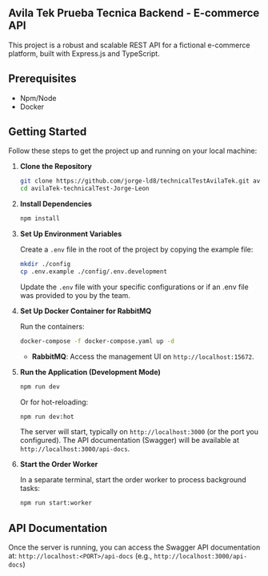 ## Avila Tek Prueba Tecnica Backend - E-commerce API

This project is a robust and scalable REST API for a fictional e-commerce platform, built with Express.js and TypeScript. 

## Prerequisites

*   Npm/Node
*   Docker

## Getting Started

Follow these steps to get the project up and running on your local machine:

1.  **Clone the Repository**

    ```bash
    git clone https://github.com/jorge-ld8/technicalTestAvilaTek.git avilaTek-technicalTest-Jorge-Leon
    cd avilaTek-technicalTest-Jorge-Leon
    ```

2.  **Install Dependencies**

    ```bash
    npm install
    ```

3.  **Set Up Environment Variables**

    Create a `.env` file in the root of the project by copying the example file:

    ```bash
    mkdir ./config
    cp .env.example ./config/.env.development
    ```

    Update the `.env` file with your specific configurations or if an .env file was provided to you by the team.

4.  **Set Up Docker Container for RabbitMQ**

    Run the containers:

    ```bash
    docker-compose -f docker-compose.yaml up -d
    ```

    *   **RabbitMQ**: Access the management UI on `http://localhost:15672`.

5.  **Run the Application (Development Mode)**

    ```bash
    npm run dev
    ```
    Or for hot-reloading:
    ```bash
    npm run dev:hot
    ```
    The server will start, typically on `http://localhost:3000` (or the port you configured).
    The API documentation (Swagger) will be available at `http://localhost:3000/api-docs`.

6.  **Start the Order Worker**

    In a separate terminal, start the order worker to process background tasks:

    ```bash
    npm run start:worker
    ```
## API Documentation

Once the server is running, you can access the Swagger API documentation at:
`http://localhost:<PORT>/api-docs` (e.g., `http://localhost:3000/api-docs`)
